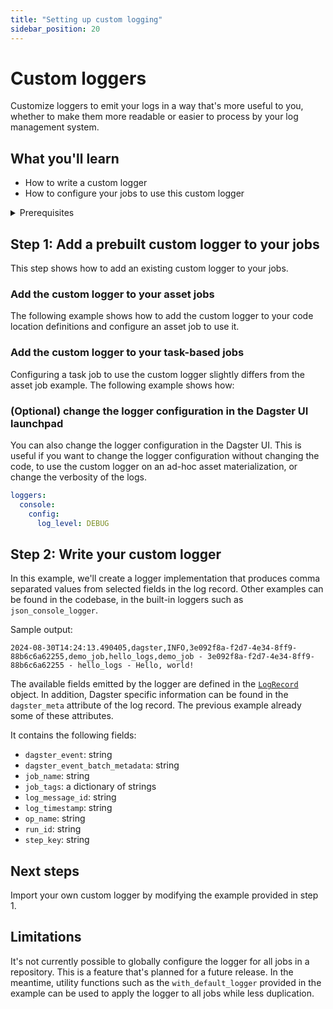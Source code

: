 ```yaml
---
title: "Setting up custom logging"
sidebar_position: 20
---
```



# Custom loggers

Customize loggers to emit your logs in a way that's more useful to you, whether to make them more readable or
easier to process by your log management system.


## What you'll learn

- How to write a custom logger
- How to configure your jobs to use this custom logger

<details>
  <summary>Prerequisites</summary>

To follow the steps in this guide, you'll need:

- A basic understanding of Dagster concepts such as assets, jobs and definitions
- A working knowledge of the Python logging module

</details>


## Step 1: Add a prebuilt custom logger to your jobs

This step shows how to add an existing custom logger to your jobs.

### Add the custom logger to your asset jobs

The following example shows how to add the custom logger to your code location definitions and configure an asset job
to use it.

<CodeExample filePath="guides/monitor-alert/custom-logging/asset-job-example.py" language="python" title="Add custom logger to asset job" />


### Add the custom logger to your task-based jobs

Configuring a task job to use the custom logger slightly differs from the asset job example. The following example shows how:

<CodeExample filePath="guides/monitor-alert/custom-logging/task-job-example.py" language="python" title="Add custom logger to task job" />


### (Optional) change the logger configuration in the Dagster UI launchpad

You can also change the logger configuration in the Dagster UI. This is useful if you want to change the logger
configuration without changing the code, to use the custom logger on an ad-hoc asset materialization, or change the
verbosity of the logs.

```yaml
loggers:
  console:
    config:
      log_level: DEBUG
```

## Step 2: Write your custom logger

In this example, we'll create a logger implementation that produces comma separated values from selected fields in the
log record. Other examples can be found in the codebase, in the built-in loggers such as `json_console_logger`.

<CodeExample filePath="guides/monitor-alert/custom-logging/customlogger.py" language="python" title="Example custom logger" />

Sample output:

```csv
2024-08-30T14:24:13.490405,dagster,INFO,3e092f8a-f2d7-4e34-8ff9-88b6c6a62255,demo_job,hello_logs,demo_job - 3e092f8a-f2d7-4e34-8ff9-88b6c6a62255 - hello_logs - Hello, world!
```

The available fields emitted by the logger are defined in the [`LogRecord`](https://docs.python.org/3/library/logging.html#logrecord-objects) object.
In addition, Dagster specific information can be found in the `dagster_meta` attribute of the log record. The previous
example already some of these attributes.

It contains the following fields:

- `dagster_event`: string
- `dagster_event_batch_metadata`: string
- `job_name`: string
- `job_tags`: a dictionary of strings
- `log_message_id`: string
- `log_timestamp`: string
- `op_name`: string
- `run_id`: string
- `step_key`: string

## Next steps

Import your own custom logger by modifying the example provided in step 1.

## Limitations

It's not currently possible to globally configure the logger for all jobs in a repository. This is a feature that's
planned for a future release. In the meantime, utility functions such as the `with_default_logger` provided in the
example can be used to apply the logger to all jobs while less duplication.
